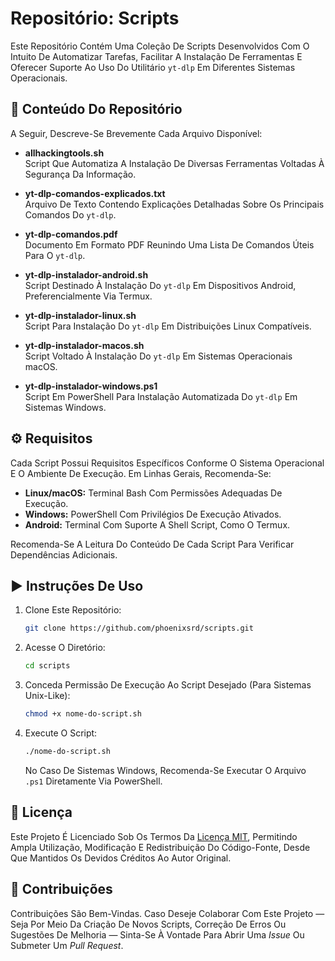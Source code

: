 # Repositório: Scripts

Este Repositório Contém Uma Coleção De Scripts Desenvolvidos Com O Intuito De Automatizar Tarefas, Facilitar A Instalação De Ferramentas E Oferecer Suporte Ao Uso Do Utilitário `yt-dlp` Em Diferentes Sistemas Operacionais.

## 📂 Conteúdo Do Repositório

A Seguir, Descreve-Se Brevemente Cada Arquivo Disponível:

- **allhackingtools.sh**  
  Script Que Automatiza A Instalação De Diversas Ferramentas Voltadas À Segurança Da Informação.

- **yt-dlp-comandos-explicados.txt**  
  Arquivo De Texto Contendo Explicações Detalhadas Sobre Os Principais Comandos Do `yt-dlp`.

- **yt-dlp-comandos.pdf**  
  Documento Em Formato PDF Reunindo Uma Lista De Comandos Úteis Para O `yt-dlp`.

- **yt-dlp-instalador-android.sh**  
  Script Destinado À Instalação Do `yt-dlp` Em Dispositivos Android, Preferencialmente Via Termux.

- **yt-dlp-instalador-linux.sh**  
  Script Para Instalação Do `yt-dlp` Em Distribuições Linux Compatíveis.

- **yt-dlp-instalador-macos.sh**  
  Script Voltado À Instalação Do `yt-dlp` Em Sistemas Operacionais macOS.

- **yt-dlp-instalador-windows.ps1**  
  Script Em PowerShell Para Instalação Automatizada Do `yt-dlp` Em Sistemas Windows.

## ⚙️ Requisitos

Cada Script Possui Requisitos Específicos Conforme O Sistema Operacional E O Ambiente De Execução. Em Linhas Gerais, Recomenda-Se:

- **Linux/macOS:** Terminal Bash Com Permissões Adequadas De Execução.
- **Windows:** PowerShell Com Privilégios De Execução Ativados.
- **Android:** Terminal Com Suporte A Shell Script, Como O Termux.

Recomenda-Se A Leitura Do Conteúdo De Cada Script Para Verificar Dependências Adicionais.

## ▶️ Instruções De Uso

1. Clone Este Repositório:

   ```bash
   git clone https://github.com/phoenixsrd/scripts.git
   ```

2. Acesse O Diretório:

   ```bash
   cd scripts
   ```

3. Conceda Permissão De Execução Ao Script Desejado (Para Sistemas Unix-Like):

   ```bash
   chmod +x nome-do-script.sh
   ```

4. Execute O Script:

   ```bash
   ./nome-do-script.sh
   ```

   No Caso De Sistemas Windows, Recomenda-Se Executar O Arquivo `.ps1` Diretamente Via PowerShell.

## 📜 Licença

Este Projeto É Licenciado Sob Os Termos Da [Licença MIT](LICENSE), Permitindo Ampla Utilização, Modificação E Redistribuição Do Código-Fonte, Desde Que Mantidos Os Devidos Créditos Ao Autor Original.

## 🤝 Contribuições

Contribuições São Bem-Vindas. Caso Deseje Colaborar Com Este Projeto — Seja Por Meio Da Criação De Novos Scripts, Correção De Erros Ou Sugestões De Melhoria — Sinta-Se À Vontade Para Abrir Uma *Issue* Ou Submeter Um *Pull Request*.

